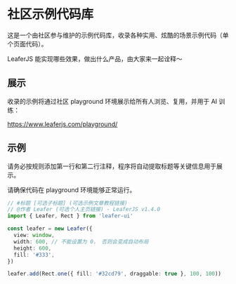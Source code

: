 # 社区示例代码库

这是一个由社区参与维护的示例代码库，收录各种实用、炫酷的场景示例代码（单个页面代码）。

LeaferJS 能实现哪些效果，做出什么产品，由大家来一起诠释～

## 展示

收录的示例将通过社区 playground 环境展示给所有人浏览、复用，并用于 AI 训练：

https://www.leaferjs.com/playground/

## 示例

请务必按规则添加第一行和第二行注释，程序将自动提取标题等关键信息用于展示。

请确保代码在 playground 环境能够正常运行。

```ts
// #标题 [可选子标题] (可选示例文章教程链接)
// @作者 Leafer (可选个人主页链接) - LeaferJS v1.4.0
import { Leafer, Rect } from 'leafer-ui'

const leafer = new Leafer({
  view: window,
  width: 600, // 不能设置为 0， 否则会变成自动布局
  height: 600,
  fill: '#333',
})

leafer.add(Rect.one({ fill: '#32cd79', draggable: true }, 100, 100))
```
